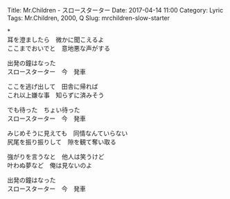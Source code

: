 Title: Mr.Children - スロースターター
Date: 2017-04-14 11:00
Category: Lyric
Tags: Mr.Children, 2000, Q
Slug: mrchildren-slow-starter


\*  
耳を澄ましたら　微かに聞こえるよ  
ここまでおいでと　意地悪な声がする  
  
出発の鐘はなった  
スロースターター　今　発車  
  
ここを逃げ出して　田舎に帰れば  
これ以上嫌な事　知らずに済みそう  
  
でも待った　ちょい待った  
スロースターター　今　発車  
  
みじめそうに見えても　同情なんていらない  
尻尾を振り振りして　隙を観て奪い取る  
  
強がりを言うなと　他人は笑うけど  
叶わぬ夢など　俺は見ないのよ  
  
出発の鐘はなった  
スロースターター　今　発車  
